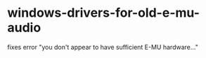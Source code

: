 # windows-drivers-for-old-e-mu-audio
fixes error "you don't appear to have sufficient E-MU hardware..."
